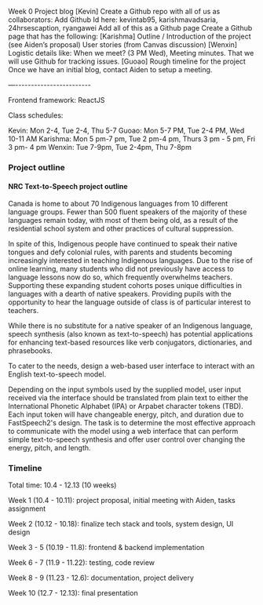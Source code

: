 
Week 0
Project blog
[Kevin] Create a Github repo with all of us as collaborators:
Add Github Id here: kevintab95, karishmavadsaria, 24hrsescaption, ryangawei
Add all of this as a Github page
Create a Github page that has the following:
[Karishma] Outline / Introduction of the project (see Aiden’s proposal)
User stories (from Canvas discussion)
[Wenxin] Logistic details like: When we meet? (3 PM Wed), Meeting minutes. That we will use Github for tracking issues.
[Guoao] Rough timeline for the project
Once we have an initial blog, contact Aiden to setup a meeting.

—------------------------

Frontend framework: ReactJS 


Class schedules:

Kevin: Mon 2-4, Tue 2-4, Thu 5-7
Guoao: Mon 5-7 PM, Tue 2-4 PM, Wed 10-11 AM
Karishma: Mon 5 pm-7 pm, Tue 2 pm-4 pm, Thurs 3 pm - 5 pm, Fri 3 pm- 4 pm
Wenxin: Tue 7-9pm, Tue 2-4pm, Thu 7-8pm 




### Project outline

#### NRC Text-to-Speech project outline

Canada is home to about 70 Indigenous languages from 10 different language groups. Fewer than 500 fluent speakers of the majority of these languages remain today, with most of them being old, as a result of the residential school system and other practices of cultural suppression.

In spite of this, Indigenous people have continued to speak their native tongues and defy colonial rules, with parents and students becoming increasingly interested in teaching Indigenous languages. Due to the rise of online learning, many students who did not previously have access to language lessons now do so, which frequently overwhelms teachers. Supporting these expanding student cohorts poses unique difficulties in languages with a dearth of native speakers. Providing pupils with the opportunity to hear the language outside of class is of particular interest to teachers.

While there is no substitute for a native speaker of an Indigenous language, speech synthesis (also known as text-to-speech) has potential applications for enhancing text-based resources like verb conjugators, dictionaries, and phrasebooks.

To cater to the needs, design a web-based user interface to interact with an English text-to-speech model. 

Depending on the input symbols used by the supplied model, user input received via the interface should be translated from plain text to either the International Phonetic Alphabet (IPA) or Arpabet character tokens (TBD). Each input token will have changeable energy, pitch, and duration due to FastSpeech2's design. The task is to determine the most effective approach to communicate with the model using a web interface that can perform simple text-to-speech synthesis and offer user control over changing the energy, pitch, and length.


### Timeline

Total time: 10.4 - 12.13 (10 weeks)

Week 1 (10.4 - 10.11): project proposal, initial meeting with Aiden, tasks assignment

Week 2 (10.12 - 10.18): finalize tech stack and tools, system design, UI design

Week 3 - 5 (10.19 - 11.8): frontend & backend implementation

Week 6 - 7 (11.9 - 11.22): testing, code review

Week 8 - 9 (11.23 - 12.6): documentation, project delivery

Week 10 (12.7 - 12.13): final presentation


